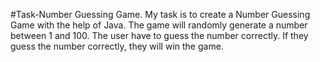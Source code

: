 #Task-Number Guessing Game.
My task is to create a Number Guessing Game with the help of Java. The game will randomly generate a number between 1 and 100.
The user have  to guess the number correctly. If they guess the number correctly, 
they will win the game.
